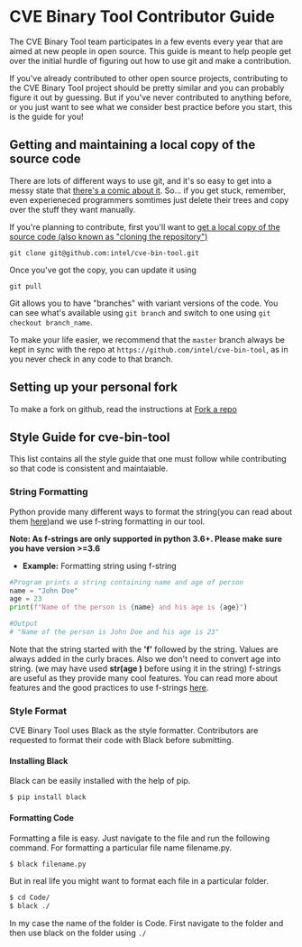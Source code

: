 CVE Binary Tool Contributor Guide
=================================

The CVE Binary Tool team participates in a few events every year that are aimed at new people in open source.  This guide is meant to help people get over the initial hurdle of figuring out how to use git and make a contribution.

If you've already contributed to other open source projects, contributing to the CVE Binary Tool project should be pretty similar and you can probably figure it out by guessing.  But if you've never contributed to anything before, or you just want to see what we consider best practice before you start, this is the guide for you!



Getting and maintaining a local copy of the source code
-------------------------------------------------------

There are lots of different ways to use git, and it's so easy to get into a messy state that [there's a comic about it](https://xkcd.com/1597/).  So... if you get stuck, remember, even experieneced programmers somtimes just delete their trees and copy over the stuff they want manually.  

If you're planning to contribute, first you'll want to [get a local copy of the source code (also known as "cloning the repository")](https://help.github.com/en/github/creating-cloning-and-archiving-repositories/cloning-a-repository)

`git clone git@github.com:intel/cve-bin-tool.git`

Once you've got the copy, you can update it using

`git pull`

Git allows you to have "branches" with variant versions of the code.  You can see what's available using `git branch` and switch to one using `git checkout branch_name`. 

To make your life easier, we recommend that the `master` branch always be kept in sync with the repo at `https://github.com/intel/cve-bin-tool`, as in you never check in any code to that branch.


Setting up your personal fork
-----------------------------

To make a fork on github, read the instructions at [Fork a repo](https://help.github.com/en/github/getting-started-with-github/fork-a-repo)


## Style Guide for cve-bin-tool
This list contains all the style guide that one must follow while contributing so that code is consistent and maintaiable.

### String Formatting
Python provide many different ways to format the string(you can read about them [here](https://realpython.com/python-formatted-output/))and we use f-string formatting in our tool.

**Note: As f-strings are only supported in python 3.6+. Please make sure you have version >=3.6** 

- **Example:** Formatting string using f-string
```python
#Program prints a string containing name and age of person
name = "John Doe"
age = 23
print(f"Name of the person is {name} and his age is {age}")

#Output
# "Name of the person is John Doe and his age is 23"
```
Note that the string started with the **'f'** followed by the string. Values are always added in the curly braces. Also we don't need to convert age into string. (we may have used **str(age )** before using it in the string) f-strings are useful as they provide many cool features. You can read more about features and the good practices to use f-strings [here](https://realpython.com/python-f-strings/#f-strings-a-new-and-improved-way-to-format-strings-in-python).

### Style Format
CVE Binary Tool uses Black as the style formatter. Contributors are requested to format their code with Black before submitting.

####  Installing Black
Black can be easily installed with the help of pip. 
```bash
$ pip install black
```  

#### Formatting Code
Formatting a file is easy. Just navigate to the file and run the following command. For formatting a particular file name filename.py.
```bash
$ black filename.py
```
But in real life you might want to format each file in a particular folder. 
```bash
$ cd Code/
$ black ./
```
In my case the name of the folder is Code. First navigate to the folder and then use black on the folder using  ```./``` 

